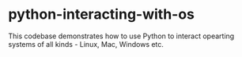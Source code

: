 # python-interacting-with-os
This codebase demonstrates how to use Python to interact opearting systems of all 
kinds - Linux, Mac, Windows etc.
